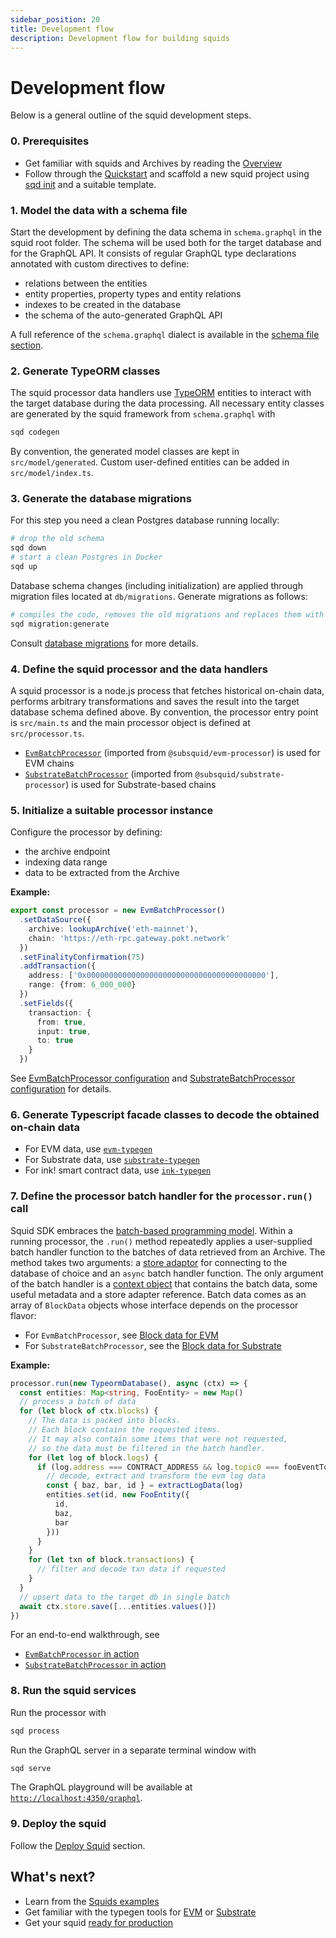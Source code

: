 ```yaml
---
sidebar_position: 20
title: Development flow
description: Development flow for building squids
---
```


# Development flow

Below is a general outline of the squid development steps. 

### 0. Prerequisites

- Get familiar with squids and Archives by reading the [Overview](/arrowsquid-docs-v0/basics/overview)
- Follow through the [Quickstart](/arrowsquid-docs-v0/quickstart) and scaffold a new squid project using [sqd init](/arrowsquid-docs-v0/squid-cli/init) and a suitable template.

### 1. Model the data with a schema file

Start the development by defining the data schema in `schema.graphql` in the squid root folder. The schema will be used both for the target database and for the GraphQL API. It consists of regular GraphQL type declarations annotated with custom directives to define:
- relations between the entities
- entity properties, property types and entity relations 
- indexes to be created in the database
- the schema of the auto-generated GraphQL API

A full reference of the `schema.graphql` dialect is available in the [schema file section](/arrowsquid-docs-v0/store/postgres/schema-file).

### 2. Generate TypeORM classes

The squid processor data handlers use [TypeORM](https://typeorm.io) entities
to interact with the target database during the data processing. All necessary entity classes are
generated by the squid framework from `schema.graphql` with 
```bash
sqd codegen
```

By convention, the generated model classes are kept in `src/model/generated`. Custom user-defined entities can
be added in `src/model/index.ts`.

### 3. Generate the database migrations

For this step you need a clean Postgres database running locally:
```bash
# drop the old schema
sqd down
# start a clean Postgres in Docker
sqd up
```

Database schema changes (including initialization) are applied through migration files located at `db/migrations`. Generate migrations as follows:
```bash
# compiles the code, removes the old migrations and replaces them with new ones
sqd migration:generate
```

Consult [database migrations](/arrowsquid-docs-v0/store/postgres/db-migrations) for more details.

### 4. Define the squid processor and the data handlers

A squid processor is a node.js process that fetches historical on-chain data, performs arbitrary transformations and saves the result into the target database schema defined above. By convention, the processor entry point is `src/main.ts` and the main processor object is defined at `src/processor.ts`.

- [`EvmBatchProcessor`](/arrowsquid-docs-v0/evm-indexing) (imported from `@subsquid/evm-processor`) is used for EVM chains
- [`SubstrateBatchProcessor`](/arrowsquid-docs-v0/substrate-indexing) (imported from `@subsquid/substrate-processor`) is used for Substrate-based chains

### 5. Initialize a suitable processor instance 

Configure the processor by defining:
- the archive endpoint
- indexing data range
- data to be extracted from the Archive

**Example:**
```ts title="src/processor.ts"
export const processor = new EvmBatchProcessor()
  .setDataSource({
    archive: lookupArchive('eth-mainnet'),
    chain: 'https://eth-rpc.gateway.pokt.network'
  })
  .setFinalityConfirmation(75)
  .addTransaction({
    address: ['0x0000000000000000000000000000000000000000'],
    range: {from: 6_000_000}
  })
  .setFields({
    transaction: {
      from: true,
      input: true,
      to: true
    }
  })
```

See [EvmBatchProcessor configuration](/arrowsquid-docs-v0/evm-indexing/configuration) and [SubstrateBatchProcessor configuration](/arrowsquid-docs-v0/substrate-indexing/setup) for details.

### 6. Generate Typescript facade classes to decode the obtained on-chain data

- For EVM data, use [`evm-typegen`](/arrowsquid-docs-v0/evm-indexing/squid-evm-typegen)
- For Substrate data, use [`substrate-typegen`](/arrowsquid-docs-v0/substrate-indexing/squid-substrate-typegen)
- For ink! smart contract data, use [`ink-typegen`](https://github.com/subsquid/squid-sdk/tree/master/substrate/ink-typegen)

### 7. Define the processor batch handler for the `processor.run()` call

Squid SDK embraces the [batch-based programming model](/arrowsquid-docs-v0/basics/batch-processing). Within a running processor, the `.run()` method repeatedly applies a user-supplied batch handler function to the batches of data retrieved from an Archive. The method takes two arguments: a [store adaptor](/arrowsquid-docs-v0/store) for connecting to the database of choice and an `async` batch handler function. The only argument of the batch handler is a [context object](/arrowsquid-docs-v0/basics/squid-processor/#batch-context) that contains the batch data, some useful metadata and a store adapter reference. Batch data comes as an array of `BlockData` objects whose interface depends on the processor flavor:

- For `EvmBatchProcessor`, see [Block data for EVM](/arrowsquid-docs-v0/evm-indexing/context-interfaces)
- For `SubstrateBatchProcessor`, see the [Block data for Substrate](/arrowsquid-docs-v0/substrate-indexing/context-interfaces)

**Example:**
```ts title="src/main.ts"
processor.run(new TypeormDatabase(), async (ctx) => {
  const entities: Map<string, FooEntity> = new Map()
  // process a batch of data 
  for (let block of ctx.blocks) {
    // The data is packed into blocks.
    // Each block contains the requested items.
    // It may also contain some items that were not requested,
    // so the data must be filtered in the batch handler.
    for (let log of block.logs) {
      if (log.address === CONTRACT_ADDRESS && log.topic0 === fooEventTopic) {
        // decode, extract and transform the evm log data
        const { baz, bar, id } = extractLogData(log)
        entities.set(id, new FooEntity({
          id,
          baz,
          bar
        }))
      }
    }
    for (let txn of block.transactions) {
      // filter and decode txn data if requested
    }
  }
  // upsert data to the target db in single batch
  await ctx.store.save([...entities.values()])
})
```

For an end-to-end walkthrough, see

- [`EvmBatchProcessor` in action](/arrowsquid-docs-v0/evm-indexing/batch-processor-in-action)
- [`SubstrateBatchProcessor` in action](/arrowsquid-docs-v0/substrate-indexing/batch-processor-in-action)

### 8. Run the squid services

Run the processor with
```bash
sqd process
```

Run the GraphQL server in a separate terminal window with
```bash
sqd serve
```
The GraphQL playground will be available at [`http://localhost:4350/graphql`](http://localhost:4350/graphql).

### 9. Deploy the squid

Follow the [Deploy Squid](/arrowsquid-docs-v0/deploy-squid) section.

## What's next?

- Learn from the [Squids examples](/arrowsquid-docs-v0/examples)
- Get familiar with the typegen tools for [EVM](/arrowsquid-docs-v0/evm-indexing/squid-evm-typegen) or [Substrate](/arrowsquid-docs-v0/substrate-indexing/squid-substrate-typegen)
- Get your squid [ready for production](/arrowsquid-docs-v0/deploy-squid/best-practices)
